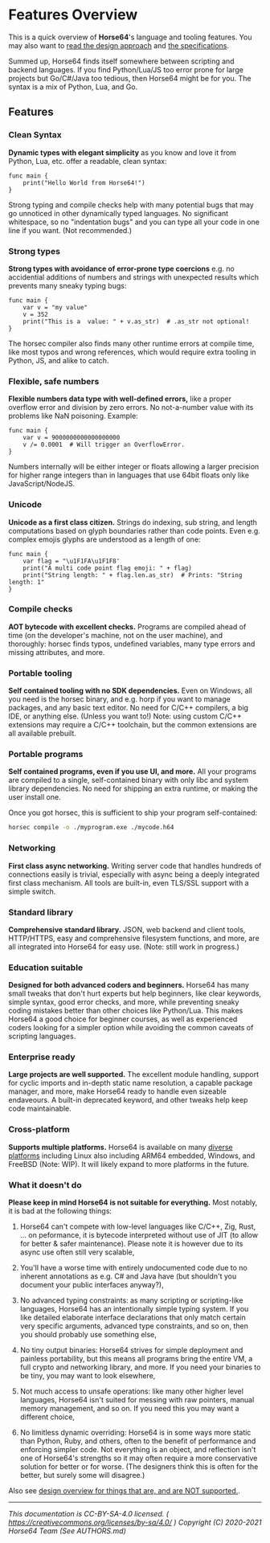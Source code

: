 
# Features Overview

This is a quick overview of **Horse64**'s language and tooling
features. You may also want to [read the design approach](
./Design.md) and [the specifications](./Specification/Horse64.md).

Summed up, Horse64 finds itself somewhere between scripting and
backend languages. If you find Python/Lua/JS too error prone for
large projects but Go/C#/Java too tedious, then Horse64 might
be for you. The syntax is a mix of Python, Lua, and Go.


## Features

### Clean Syntax

**Dynamic types with elegant simplicity** as you know and love it
from Python, Lua, etc. offer a readable, clean syntax:
```horse64
func main {
    print("Hello World from Horse64!")
}
```
Strong typing and compile checks help with many potential bugs that
may go unnoticed in other dynamically typed languages.
No significant whitespace, so no "indentation bugs" and you
can type all your code in one line if you want. (Not recommended.)

### Strong types

**Strong types with avoidance of error-prone type coercions** e.g.
no accidential additions of numbers and strings with unexpected
results which prevents many sneaky typing bugs:
```horse64
func main {
    var v = "my value"
    v = 352
    print("This is a  value: " + v.as_str)  # .as_str not optional!
}
```
The horsec compiler also finds many other runtime errors at
compile time, like most typos and wrong references, which
would require extra tooling in Python, JS, and alike to catch.

### Flexible, safe numbers

**Flexible numbers data type with well-defined errors,** like a proper
overflow error and division by zero errors. No not-a-number value with
its problems like NaN poisoning. Example:
```horse64
func main {
    var v = 9000000000000000000
    v /= 0.0001  # Will trigger an OverflowError.
}
```
Numbers internally will be either integer or floats allowing a
larger precision for higher range integers than in languages that use
64bit floats only like JavaScript/NodeJS.

### Unicode

**Unicode as a first class citizen.** Strings do indexing,
sub string, and length computations based on glyph boundaries
rather than code points. Even e.g. complex emojis glyphs
are understood as a length of one:
```
func main {
    var flag = "\u1F1FA\u1F1F8'
    print("A multi code point flag emoji: " + flag)
    print("String length: " + flag.len.as_str)  # Prints: "String length: 1"
}
```

### Compile checks

**AOT bytecode with excellent checks.** Programs are compiled
ahead of time (on the developer's machine, not on the user machine),
and thoroughly: horsec finds typos, undefined
variables, many type errors and missing attributes, and more.

### Portable tooling

**Self contained tooling with no SDK dependencies.** Even on Windows,
all you need is the horsec binary, and e.g. horp if you want to
manage packages, and any basic text editor.
No need for C/C++ compilers, a big IDE, or anything else. (Unless
you want to!) Note: using custom C/C++ extensions may require a
C/C++ toolchain, but the common extensions are all available prebuilt.

### Portable programs

**Self contained programs, even if you use UI, and more.** All
your programs are compiled to a single, self-contained binary with
only libc and system library dependencies.
No need for shipping an extra runtime, or making the user install one.
  
Once you got horsec, this is sufficient to ship your program self-contained:
```bash
horsec compile -o ./myprogram.exe ./mycode.h64
```

### Networking

**First class async networking.** Writing server code that
handles hundreds of connections easily is trivial, especially
with async being a deeply integrated first class mechanism. All
tools are built-in, even TLS/SSL support with a simple switch.

### Standard library

**Comprehensive standard library.** JSON, web backend and client
tools, HTTP/HTTPS, easy and comprehensive filesystem functions,
and more, are all integrated into Horse64 for easy use. (Note:
still work in progress.)

### Education suitable

**Designed for both advanced coders and beginners.** Horse64 has many
small tweaks that don't hurt experts but help beginners, like
clear keywords, simple syntax, good error checks, and more, while
preventing sneaky coding mistakes better than other choices like
Python/Lua. This makes Horse64 a good choice for beginner courses,
as well as experienced coders looking for a simpler option while
avoiding the common caveats of scripting languages.

### Enterprise ready

**Large projects are well supported.** The excellent module
handling, support for cyclic imports and in-depth static
name resolution, a capable package manager, and more, make
Horse64 ready to handle even sizeable endaveours. A built-in
deprecated keyword, and other tweaks help keep code maintainable.

### Cross-platform

**Supports multiple platforms.** Horse64 is available on many
[diverse platforms](./Platform%20Support.md) including Linux also
including ARM64 embedded, Windows, and FreeBSD (Note: WIP).
It will likely expand to more platforms in the future.

### What it doesn't do

**Please keep in mind Horse64 is not suitable for everything.**
Most notably, it is bad at the following things:

1. Horse64 can't compete with low-level languages like C/C++, Zig,
   Rust, ... on peformance, it is bytecode interpreted without use of
   JIT (to allow for better & safer maintenance). Please note it is
   however due to its async use often still very scalable,

2. You'll have a worse time with entirely undocumented code due to
   no inherent annotations as e.g. C# and Java have (but shouldn't
   you document your public interfaces anyway?),

3. No advanced typing constraints: as many scripting or scripting-like
   languages, Horse64 has an intentionally simple typing system.
   If you like detailed elaborate interface declarations that only
   match certain very specific arguments, advanced type constraints,
   and so on, then you should probably use something else,
   
4. No tiny output binaries: Horse64 strives for simple deployment
   and painless portability, but this means all programs bring the
   entire VM, a full crypto and networking library, and more. If
   you need your binaries to be tiny, you may want to look elsewhere,

5. Not much access to unsafe operations: like many other higher level
   languages, Horse64 isn't suited for messing with raw pointers,
   manual memory management, and so on. If you need this you may
   want a different choice,

6. No limitless dynamic overriding: Horse64 is in some ways more static
   than Python, Ruby, and others, often to the benefit of performance
   and enforcing simpler code. Not everything is an object, and reflection
   isn't one of Horse64's strengths so it may often require a more
   conservative solution for better or for worse. (The designers think
   this is often for the better, but surely some will disagree.)

Also see [design overview for things that are, and are NOT supported.](
Design.md#overview).

---
*This documentation is CC-BY-SA-4.0 licensed.
( https://creativecommons.org/licenses/by-sa/4.0/ )
Copyright (C) 2020-2021 Horse64 Team (See AUTHORS.md)*
